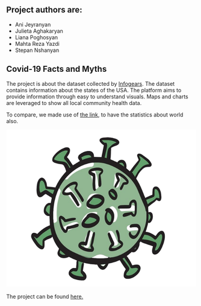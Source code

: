 ## Project authors are: 
* Ani Jeyranyan 
* Julieta Aghakaryan
* Liana Poghosyan
* Mahta Reza Yazdi
* Stepan Nshanyan

## Covid-19 Facts and Myths
The project is about the dataset collected by [Infogears](https://infogears.org/). The dataset contains information about the states of the USA.
The platform aims to provide information through easy to understand visuals. Maps and charts are leveraged to show all local community health data.

To compare, we made use of [the link](https://github.com/owid/covid-19-data/tree/master/public/data), to have the statistics about world also.

![test image size](https://github.com/Mahta-RezaYazdi/covid19_facts_myths/blob/master/www/logo.png)

The project can be found [here.](https://anijeyranyan.shinyapps.io/covid19_facts_myths/)
